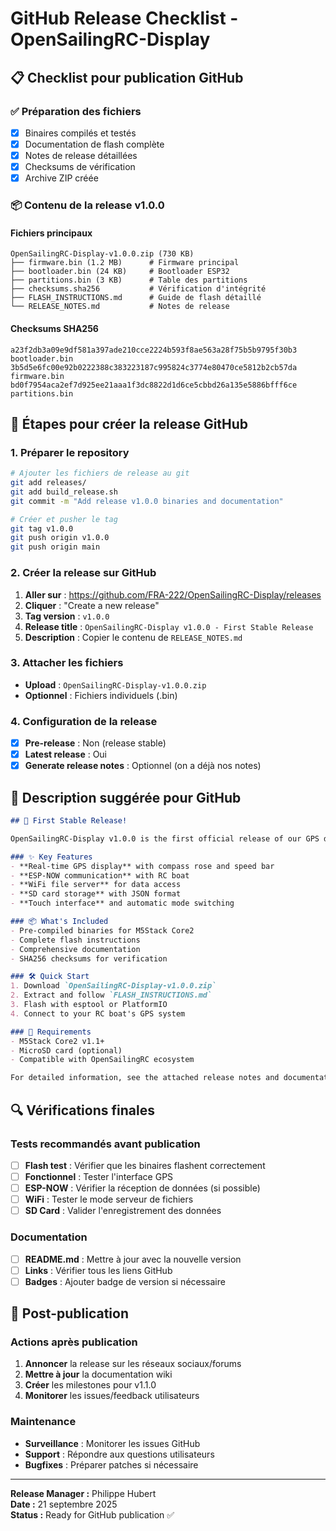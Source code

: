 # GitHub Release Checklist - OpenSailingRC-Display

## 📋 Checklist pour publication GitHub

### ✅ Préparation des fichiers
- [x] Binaires compilés et testés
- [x] Documentation de flash complète
- [x] Notes de release détaillées
- [x] Checksums de vérification
- [x] Archive ZIP créée

### 📦 Contenu de la release v1.0.0

#### Fichiers principaux
```
OpenSailingRC-Display-v1.0.0.zip (730 KB)
├── firmware.bin (1.2 MB)      # Firmware principal
├── bootloader.bin (24 KB)     # Bootloader ESP32
├── partitions.bin (3 KB)      # Table des partitions
├── checksums.sha256           # Vérification d'intégrité
├── FLASH_INSTRUCTIONS.md      # Guide de flash détaillé
└── RELEASE_NOTES.md           # Notes de release
```

#### Checksums SHA256
```
a23f2db3a09e9df581a397ade210cce2224b593f8ae563a28f75b5b9795f30b3  bootloader.bin
3b5d5e6fc00e92b0222388c383223187c995824c3774e80470ce5812b2cb57da  firmware.bin
bd0f7954aca2ef7d925ee21aaa1f3dc8822d1d6ce5cbbd26a135e5886bfff6ce  partitions.bin
```

## 🚀 Étapes pour créer la release GitHub

### 1. Préparer le repository
```bash
# Ajouter les fichiers de release au git
git add releases/
git add build_release.sh
git commit -m "Add release v1.0.0 binaries and documentation"

# Créer et pusher le tag
git tag v1.0.0
git push origin v1.0.0
git push origin main
```

### 2. Créer la release sur GitHub
1. **Aller sur** : https://github.com/FRA-222/OpenSailingRC-Display/releases
2. **Cliquer** : "Create a new release"
3. **Tag version** : `v1.0.0`
4. **Release title** : `OpenSailingRC-Display v1.0.0 - First Stable Release`
5. **Description** : Copier le contenu de `RELEASE_NOTES.md`

### 3. Attacher les fichiers
- **Upload** : `OpenSailingRC-Display-v1.0.0.zip`
- **Optionnel** : Fichiers individuels (.bin)

### 4. Configuration de la release
- [x] **Pre-release** : Non (release stable)
- [x] **Latest release** : Oui
- [x] **Generate release notes** : Optionnel (on a déjà nos notes)

## 📝 Description suggérée pour GitHub

```markdown
## 🎉 First Stable Release!

OpenSailingRC-Display v1.0.0 is the first official release of our GPS display system for RC sailing boats, built on M5Stack Core2.

### ✨ Key Features
- **Real-time GPS display** with compass rose and speed bar
- **ESP-NOW communication** with RC boat
- **WiFi file server** for data access
- **SD card storage** with JSON format
- **Touch interface** and automatic mode switching

### 📦 What's Included
- Pre-compiled binaries for M5Stack Core2
- Complete flash instructions
- Comprehensive documentation
- SHA256 checksums for verification

### 🛠️ Quick Start
1. Download `OpenSailingRC-Display-v1.0.0.zip`
2. Extract and follow `FLASH_INSTRUCTIONS.md`
3. Flash with esptool or PlatformIO
4. Connect to your RC boat's GPS system

### 🎯 Requirements
- M5Stack Core2 v1.1+
- MicroSD card (optional)
- Compatible with OpenSailingRC ecosystem

For detailed information, see the attached release notes and documentation.
```

## 🔍 Vérifications finales

### Tests recommandés avant publication
- [ ] **Flash test** : Vérifier que les binaires flashent correctement
- [ ] **Fonctionnel** : Tester l'interface GPS
- [ ] **ESP-NOW** : Vérifier la réception de données (si possible)
- [ ] **WiFi** : Tester le mode serveur de fichiers
- [ ] **SD Card** : Valider l'enregistrement des données

### Documentation
- [ ] **README.md** : Mettre à jour avec la nouvelle version
- [ ] **Links** : Vérifier tous les liens GitHub
- [ ] **Badges** : Ajouter badge de version si nécessaire

## 🎯 Post-publication

### Actions après publication
1. **Annoncer** la release sur les réseaux sociaux/forums
2. **Mettre à jour** la documentation wiki
3. **Créer** les milestones pour v1.1.0
4. **Monitorer** les issues/feedback utilisateurs

### Maintenance
- **Surveillance** : Monitorer les issues GitHub
- **Support** : Répondre aux questions utilisateurs
- **Bugfixes** : Préparer patches si nécessaire

---

**Release Manager :** Philippe Hubert  
**Date :** 21 septembre 2025  
**Status :** Ready for GitHub publication ✅